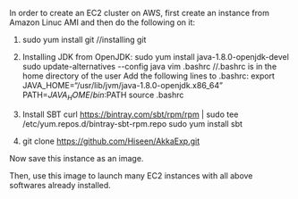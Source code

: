 In order to create an EC2 cluster on AWS, first create an instance from Amazon Linuc AMI and then do the following on it:

1. sudo yum install git  //installing git
2. Installing JDK from OpenJDK:
       sudo yum install java-1.8.0-openjdk-devel
       sudo update-alternatives --config java
       vim .bashrc     //.bashrc is in the home directory of the user
       Add the following lines to .bashrc:
           export JAVA_HOME=“/usr/lib/jvm/java-1.8.0-openjdk.x86_64”
           PATH=$JAVA_HOME/bin:$PATH
       source .bashrc
 3. Install SBT
        curl https://bintray.com/sbt/rpm/rpm | sudo tee /etc/yum.repos.d/bintray-sbt-rpm.repo
        sudo yum install sbt

 4. git clone https://github.com/Hiseen/AkkaExp.git


 Now save this instance as an image.

 Then, use this image to launch many EC2 instances with all above softwares already installed.